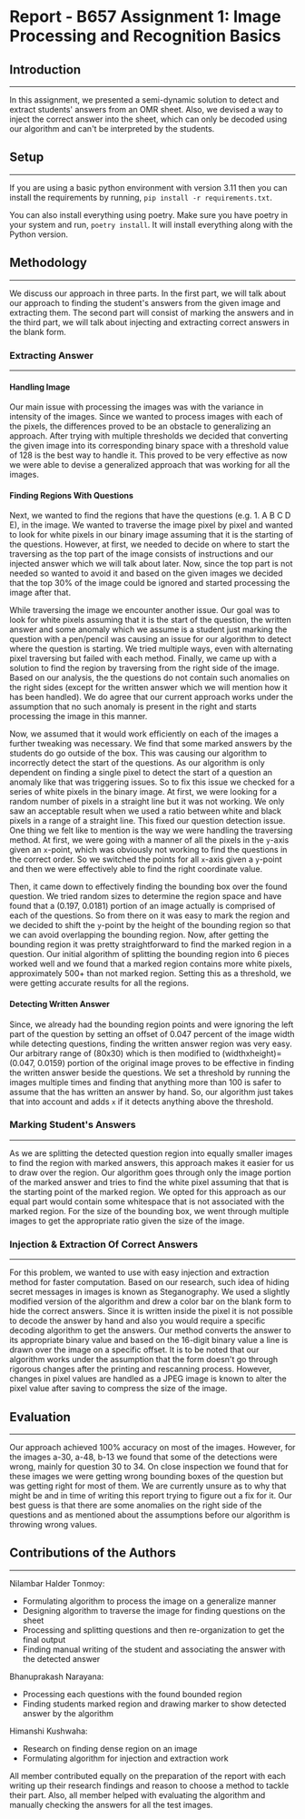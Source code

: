 # Report - B657 Assignment 1: Image Processing and Recognition Basics

## Introduction
----
In this assignment, we presented a semi-dynamic solution to detect and extract students' answers from an OMR sheet. Also, we devised a way to inject the correct answer into the sheet, which can only be decoded using our algorithm and can't be interpreted by the students.

## Setup
----

If you are using a basic python environment with version 3.11 then you can install the requirements by running, `pip install -r requirements.txt`.

You can also install everything using poetry. Make sure you have poetry in your system and run, `poetry install`. It will install everything along with the Python version.

## Methodology
----
We discuss our approach in three parts. In the first part, we will talk about our approach to finding the student's answers from the given image and extracting them. The second part will consist of marking the answers and in the third part, we will talk about injecting and extracting correct answers in the blank form.

### Extracting Answer
----
#### Handling Image
Our main issue with processing the images was with the variance in intensity of the images. Since we wanted to process images with each of the pixels, the differences proved to be an obstacle to generalizing an approach. After trying with multiple thresholds we decided that converting the given image into its corresponding binary space with a threshold value of 128 is the best way to handle it. This proved to be very effective as now we were able to devise a generalized approach that was working for all the images.
#### Finding Regions With Questions
Next, we wanted to find the regions that have the questions (e.g. 1. A B C D E), in the image. We wanted to traverse the image pixel by pixel and wanted to look for white pixels in our binary image assuming that it is the starting of the questions. However, at first, we needed to decide on where to start the traversing as the top part of the image consists of instructions and our injected answer which we will talk about later. Now, since the top part is not needed so wanted to avoid it and based on the given images we decided that the top 30% of the image could be ignored and started processing the image after that.

While traversing the image we encounter another issue. Our goal was to look for white pixels assuming that it is the start of the question, the written answer and some anomaly which we assume is a student just marking the question with a pen/pencil was causing an issue for our algorithm to detect where the question is starting. We tried multiple ways, even with alternating pixel traversing but failed with each method. Finally, we came up with a solution to find the region by traversing from the right side of the image. Based on our analysis, the the questions do not contain such anomalies on the right sides (except for the written answer which we will mention how it has been handled). We do agree that our current approach works under the assumption that no such anomaly is present in the right and starts processing the image in this manner.

Now, we assumed that it would work efficiently on each of the images a further tweaking was necessary. We find that some marked answers by the students do go outside of the box. This was causing our algorithm to incorrectly detect the start of the questions. As our algorithm is only dependent on finding a single pixel to detect the start of a question an anomaly like that was triggering issues. So to fix this issue we checked for a series of white pixels in the binary image. At first, we were looking for a random number of pixels in a straight line but it was not working. We only saw an acceptable result when we used a ratio between white and black pixels in a range of a straight line. This fixed our question detection issue. One thing we felt like to mention is the way we were handling the traversing method. At first, we were going with a manner of all the pixels in the `y`-axis given an `x`-point, which was obviously not working to find the questions in the correct order. So we switched the points for all `x`-axis given a `y`-point and then we were effectively able to find the right coordinate value.

Then, it came down to effectively finding the bounding box over the found question. We tried random sizes to determine the region space and have found that a (0.197, 0.0181) portion of an image actually is comprised of each of the questions. So from there on it was easy to mark the region and we decided to shift the `y`-point by the height of the bounding region so that we can avoid overlapping the bounding region. Now, after getting the bounding region it was pretty straightforward to find the marked region in a question. Our initial algorithm of splitting the bounding region into 6 pieces worked well and we found that a marked region contains more white pixels, approximately 500+ than not marked region. Setting this as a threshold, we were getting accurate results for all the regions.

#### Detecting Written Answer
Since, we already had the bounding region points and were ignoring the left part of the question by setting an offset of 0.047 percent of the image width while detecting questions, finding the written answer region was very easy. Our arbitrary range of (80x30) which is then modified to (widthxheight)=(0.047, 0.0159) portion of the original image proves to be effective in finding the written answer beside the questions. We set a threshold by running the images multiple times and finding that anything more than 100 is safer to assume that the has written an answer by hand. So, our algorithm just takes that into account and adds `x` if it detects anything above the threshold.

### Marking Student's Answers
----
As we are splitting the detected question region into equally smaller images to find the region with marked answers, this approach makes it easier for us to draw over the region. Our algorithm goes through only the image portion of the marked answer and tries to find the white pixel assuming that that is the starting point of the marked region. We opted for this approach as our equal part would contain some whitespace that is not associated with the marked region. For the size of the bounding box, we went through multiple images to get the appropriate ratio given the size of the image.


### Injection & Extraction Of Correct Answers
----
For this problem, we wanted to use with easy injection and extraction method for faster computation. Based on our research, such idea of hiding secret messages in images is known as Steganography. We used a slightly modified version of the algorithm and drew a color bar on the blank form to hide the correct answers. Since it is written inside the pixel it is not possible to decode the answer by hand and also you would require a specific decoding algorithm to get the answers. Our method converts the answer to its appropriate binary value and based on the 16-digit binary value a line is drawn over the image on a specific offset. It is to be noted that our algorithm works under the assumption that the form doesn't go through rigorous changes after the printing and rescanning process. However, changes in pixel values are handled as a JPEG image is known to alter the pixel value after saving to compress the size of the image.

## Evaluation
----
Our approach achieved 100% accuracy on most of the images. However, for the images a-30, a-48, b-13 we found that some of the detections were wrong, mainly for question 30 to 34. On close inspection we found that for these images we were getting wrong bounding boxes of the question but was getting right for most of them. We are currently unsure as to why that might be and in time of writing this report trying to figure out a fix for it. Our best guess is that there are some anomalies on the right side of the questions and as mentioned about the assumptions before our algorithm is throwing wrong values.

## Contributions of the Authors
----
Nilambar Halder Tonmoy:
- Formulating algorithm to process the image on a generalize manner
- Designing algorithm to traverse the image for finding questions on the sheet
- Processing and splitting questions and then re-organization to get the final output
- Finding manual writing of the student and associating the answer with the detected answer

Bhanuprakash Narayana:
- Processing each questions with the found bounded region
- Finding students marked region and drawing marker to show detected answer by the algorithm

Himanshi Kushwaha:
- Research on finding dense region on an image
- Formulating algorithm for injection and extraction work

All member contributed equally on the preparation of the report with each writing up their research findings and reason to choose a method to tackle their part. Also, all member helped with evaluating the algorithm and manually checking the answers for all the test images.